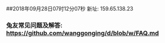 ##2018年09月28日07时12分07秒 新址: 159.65.138.23
### 兔友常见问题及解答: https://github.com/wanggonging/d/blob/w/FAQ.md
